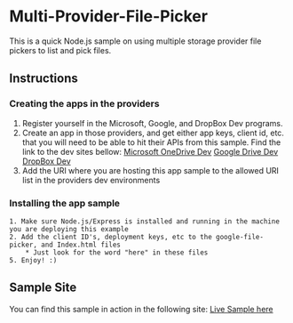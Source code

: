 # Multi-Provider-File-Picker
This is a quick Node.js sample on using multiple storage provider file pickers to list and pick files. 

## Instructions
### Creating the apps in the providers
1. Register yourself in the Microsoft, Google, and DropBox Dev programs. 
2. Create an app in those providers, and get either app keys, client id, etc. that you will need to be able to hit their APIs from this sample. 
Find the link to the dev sites bellow:
    [Microsoft OneDrive Dev](https://dev.onedrive.com/index.htm)
[Google Drive Dev](https://developers.google.com/drive/)
    [DropBox Dev](https://www.dropbox.com/developers)
3. Add the URI where you are hosting this app sample to the allowed URI list in the providers dev environments   
### Installing the app sample
    1. Make sure Node.js/Express is installed and running in the machine you are deploying this example
    2. Add the client ID's, deployment keys, etc to the google-file-picker, and Index.html files
        * Just look for the word "here" in these files
    5. Enjoy! :) 

## Sample Site
You can find this sample in action in the following site: [Live Sample here](http://multi-provider-file-picker.azurewebsites.net/)

